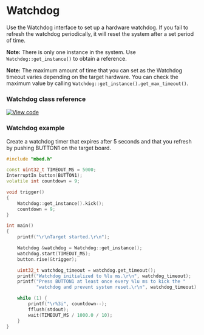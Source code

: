 # Watchdog

Use the Watchdog interface to set up a hardware watchdog. If you fail to refresh the watchdog periodically, it will reset the system after a set period of time.

<span class="notes">**Note:** There is only one instance in the system. Use `Watchdog::get_instance()` to obtain a reference. </span>

<span class="notes">**Note:** The maximum amount of time that you can set as the Watchdog timeout varies depending on the target hardware. You can check the maximum value by calling `Watchdog::get_instance().get_max_timeout()`.</span>

### Watchdog class reference

[![View code](https://www.mbed.com/embed/?type=library)](http://os-doc-builder.test.mbed.com/docs/v5.8/mbed-os-api-doxy/classmbed_1_1_watchdog.html)

### Watchdog example

Create a watchdog timer that expires after 5 seconds and that you refresh by pushing BUTTON1 on the target board.

```c++
#include "mbed.h"

const uint32_t TIMEOUT_MS = 5000;
InterruptIn button(BUTTON1);
volatile int countdown = 9;

void trigger()
{
    Watchdog::get_instance().kick();
    countdown = 9;
}

int main()
{
    printf("\r\nTarget started.\r\n");

    Watchdog &watchdog = Watchdog::get_instance();
    watchdog.start(TIMEOUT_MS);
    button.rise(&trigger);

    uint32_t watchdog_timeout = watchdog.get_timeout();
    printf("Watchdog initialized to %lu ms.\r\n", watchdog_timeout);
    printf("Press BUTTON1 at least once every %lu ms to kick the "
           "watchdog and prevent system reset.\r\n", watchdog_timeout);

    while (1) {
        printf("\r%3i", countdown--);
        fflush(stdout);
        wait(TIMEOUT_MS / 1000.0 / 10);
    }
}
```